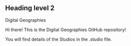 ## Heading level 2
Digital Geographies

Hi there! This is the Digital Geographies GitHub repository! 

You will find details of the Studios in the .studio file. 
